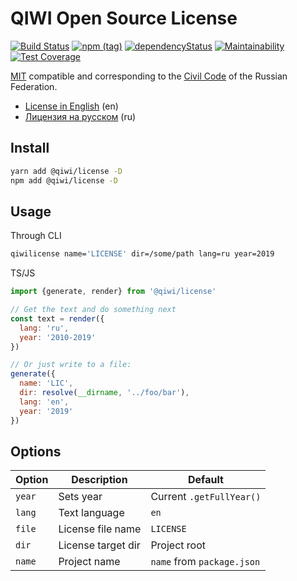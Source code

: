 # QIWI Open Source License
[![Build Status](https://travis-ci.com/qiwi/license.svg?branch=master)](https://travis-ci.com/qiwi/license)
[![npm (tag)](https://img.shields.io/npm/v/@qiwi/license/latest.svg)](https://www.npmjs.com/package/@qiwi/license)
[![dependencyStatus](https://img.shields.io/david/qiwi/license.svg?maxAge=300)](https://david-dm.org/qiwi/license)
[![Maintainability](https://api.codeclimate.com/v1/badges/cae4d8e55c58e5cbc4b6/maintainability)](https://codeclimate.com/github/qiwi/license/maintainability)
[![Test Coverage](https://api.codeclimate.com/v1/badges/cae4d8e55c58e5cbc4b6/test_coverage)](https://codeclimate.com/github/qiwi/license/test_coverage)

[MIT](https://en.wikipedia.org/wiki/MIT_License) compatible and corresponding to the [Civil Code](https://en.wikipedia.org/wiki/Civil_Code_of_Russia) of the Russian Federation. 

* [License in English](./src/main/tpl/license_en.tpl) (en)
* [Лицензия на русском](./src/main/tpl/license_ru.tpl) (ru)

## Install
```bash
yarn add @qiwi/license -D
npm add @qiwi/license -D
```

## Usage
Through CLI
```bash
qiwilicense name='LICENSE' dir=/some/path lang=ru year=2019
```

TS/JS
```javascript
import {generate, render} from '@qiwi/license'

// Get the text and do something next
const text = render({
  lang: 'ru',
  year: '2010-2019'
})

// Or just write to a file:
generate({
  name: 'LIC',
  dir: resolve(__dirname, '../foo/bar'),
  lang: 'en',
  year: '2019'
})
```

## Options
| Option       | Description | Default |
|--------------|-------------|---------|
| `year`       | Sets year | Current `.getFullYear()` |
| `lang`       | Text language | `en` |
| `file`       | License file name | `LICENSE` |
| `dir`        | License target dir | Project root |
| `name`       | Project name | `name` from `package.json` |
